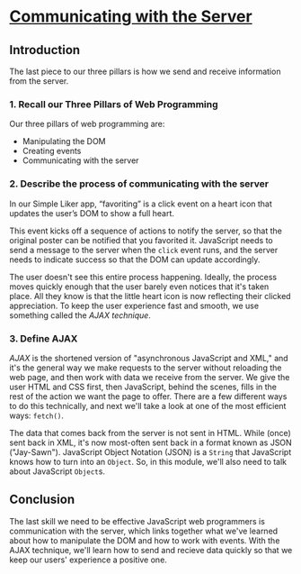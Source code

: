 # [Communicating with the Server](https://learn.co/tracks/online-software-engineering-structured/front-end-web-programming/communication-with-the-server/communicating-with-the-server)

## Introduction

The last piece to our three pillars is how we send and receive information from the server.

### 1. Recall our Three Pillars of Web Programming

Our three pillars of web programming are:

- Manipulating the DOM
- Creating events
- Communicating with the server

### 2. Describe the process of communicating with the server

In our Simple Liker app, “favoriting” is a click event on a heart icon that
updates the user’s DOM to show a full heart.

This event kicks off a sequence of actions to notify the server, so that the
original poster can be notified that you favorited it. JavaScript needs to send
a message to the server when the `click` event runs, and the server needs to
indicate success so that the DOM can update accordingly.

The user doesn't see this entire process happening. Ideally, the process moves
quickly enough that the user barely even notices that it's taken place. All they
know is that the little heart icon is now reflecting their clicked appreciation.
To keep the user experience fast and smooth, we use something called the _AJAX
technique_.

### 3. Define AJAX

_AJAX_ is the shortened version of "asynchronous JavaScript and XML," and it's the
general way we make requests to the server without reloading the web page, and
then work with data we receive from the server. We give the user HTML and CSS
first, then JavaScript, behind the scenes, fills in the rest of the action we
want the page to offer. There are a few different ways to do this technically,
and next we'll take a look at one of the most efficient ways: `fetch()`.

The data that comes back from the server is not sent in HTML. While (once) sent
back in XML, it's now most-often sent back in a format known as JSON ("Jay-Sawn").
JavaScript Object Notation (JSON) is a `String` that JavaScript knows how to
turn into an `Object`. So, in this module, we'll also need to talk about
JavaScript `Object`s.

## Conclusion

The last skill we need to be effective JavaScript web programmers is
communication with the server, which links together what we've learned about how
to manipulate the DOM and how to work with events. With the AJAX technique,
we'll learn how to send and recieve data quickly so that we keep our users'
experience a positive one.